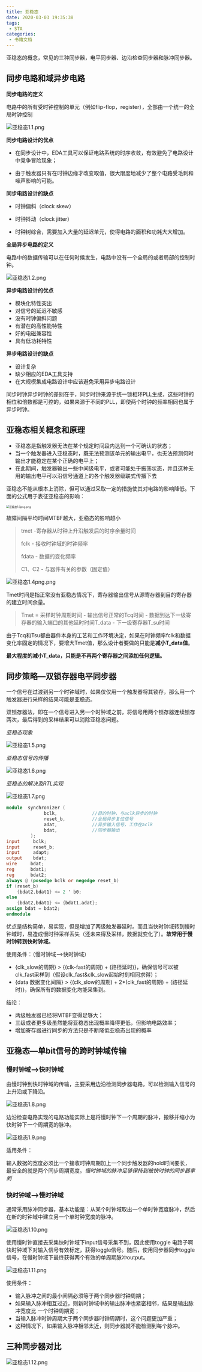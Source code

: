 ```yaml
---
title: 亚稳态
date: 2020-03-03 19:35:38
tags:
 - STA
categories:
 - 书籍文档
---
```




亚稳态的概念，常见的三种同步器，电平同步器、边沿检查同步器和脉冲同步器。
<!--more-->

## 同步电路和域异步电路

 

**同步电路的定义**

电路中的所有受时钟控制的单元（例如flip-flop，register），全部由一个统一的全局时钟控制

![亚稳态1.1.png](https://i.loli.net/2020/03/06/BcNd6LzaCu5XhEY.png)

**同步电路设计的优点**

- 在同步设计中，EDA工具可以保证电路系统的时序收敛，有效避免了电路设计中竞争冒险现象；

- 由于触发器只有在时钟边缘才改变取值，很大限度地减少了整个电路受毛刺和噪声影响的可能。 

**同步电路设计的缺点**

- 时钟偏斜（clock skew）

- 时钟抖动（clock jitter）

- 时钟树综合，需要加入大量的延迟单元，使得电路的面积和功耗大大增加。

**全局异步电路的定义**

电路中的数据传输可以在任何时候发生，电路中没有一个全局的或者局部的控制时钟。

![亚稳态1.2.png](https://i.loli.net/2020/03/06/xfFjSt4iXmLBH5a.png)

**异步电路设计的优点**

- 模块化特性突出
- 对信号的延迟不敏感
- 没有时钟偏斜问题
- 有潜在的高性能特性
- 好的电磁兼容性
- 具有低功耗特性

**异步电路设计的缺点**

- 设计复杂
- 缺少相应的EDA工具支持
- 在大规模集成电路设计中应该避免采用异步电路设计

同步时钟异步时钟的差别在于，同步时钟来源于统一锁相环PLL生成，这些时钟的相位和倍数都是可控的，如果来源于不同的PLL，即使两个时钟的频率相同也属于异步时钟。



## 亚稳态相关概念和原理

- 亚稳态是指触发器无法在某个规定时间段内达到一个可确认的状态；
- 当一个触发器进入亚稳态时，既无法预测该单元的输出电平，也无法预测何时输出才能稳定在某个正确的电平上；
- 在此期间，触发器输出一些中间级电平，或者可能处于振荡状态，并且这种无用的输出电平可以沿信号通道上的各个触发器级联式传播下去



亚稳态不能从根本上消除，但可以通过采取一定的措施使其对电路的影响降低。下面的公式用于表征亚稳态的影响：

<img src="https://i.loli.net/2020/03/06/ecyjG7C4lENb3Uv.png" alt="亚稳态1.3png.png" style="zoom: 50%;" />

故障间隔平均时间MTBF越大，亚稳态的影响越小

> tmet -寄存器从时钟上升沿触发后的时序余量时间
>
> fclk - 接收时钟域的时钟频率
>
> fdata - 数据的变化频率
>
> C1、C2 - 与器件有关的参数（固定值）

![亚稳态1.4png.png](https://i.loli.net/2020/03/06/2Zskwl4OycgvqMD.png)

Tmet时间是指正常没有亚稳态情况下，寄存器输出信号从源寄存器到目的寄存器的建立时间余量。

> Tmet = 采样时钟周期时间  - 输出信号正常的Tcq时间 - 数据到达下一级寄存器的输入端口的其他延时时间T_data - 下一级寄存器T_su时间

由于Tcq和Tsu都由器件本身的工艺和工作环境决定，如果在时钟频率fclk和数据变化率固定的情况下，要增大Tmet值，那么设计者要做的只能是**减小T_data值**。

**最大程度的减小T_data，只能是不再两个寄存器之间添加任何逻辑。**



## 同步策略—双锁存器电平同步器



一个信号在过渡到另一个时钟域时，如果仅仅用一个触发器将其锁存，那么用一个触发器进行采样的结果可能是亚稳态。

双锁存器法，即在一个信号进入另一个时钟域之前，将信号用两个锁存器连续锁存两次，最后得到的采样结果可以消除亚稳态问题。

*亚稳态现象*

![亚稳态1.5.png](https://i.loli.net/2020/03/06/bWxNAZf7ywGIV5F.png)

*亚稳态信号的传播*

![亚稳态1.6.png](https://i.loli.net/2020/03/06/7M4qCkdSUmW8LBR.png)

*亚稳态的解决及RTL实现*

![亚稳态1.7.png](https://i.loli.net/2020/03/06/bKAWFl5EOhNT9Bk.png)

```verilog
module  synchronizer (   
              bclk,          	//目的时钟，与aclk异步的时钟
              reset_b,        	//全局异步复位信号
              adat,         	//异步输入信号，工作在aclk
              bdat,         	//同步器输出
         );
input     bclk;
input     reset_b;
input     adapt;
output    bdat;
wire     bdat;
reg      bdat1;
reg      bdat2;
always @ (posedge bclk or negedge reset_b)
if (reset_b)
    {bdat2,bdat1} <= 2 ' b0;
else
    {bdat2,bdat1} <= {bdat1,adat};
assign bdat = bdat2;
endmodule

```

优点是结构简单，易实现，但是增加了两级触发器延时。而且当快时钟域转到慢时钟域时，易造成慢时钟采样丢失（还未来得及采样，数据就变化了）。**故常用于慢时钟转到快时钟域。**

使用条件：（慢时钟域-->快时钟域）

- {clk_slow的周期} > {(clk-fast的周期) + (路径延时)}，确保信号可以被clk_fast采样到（假设clk_fast&clk_slow起始时刻相同求得）；
- {data 数据变化间隔} > {(clk_slow的周期) + 2*(clk_fast的周期) + (路径延时)}，确保所有的数据变化均能采集到。

结论：

- 两级触发器已经将MTBF变得足够大；
- 三级或者更多级虽然能将亚稳态出现概率降得更低，但影响电路效率；
- 增加寄存器进行同步的方法只是不断降低亚稳态出现的概率



## 亚稳态—单bit信号的跨时钟域传输

### 慢时钟域-->快时钟域

由慢时钟到快时钟域的传输，主要采用边沿检测同步器电路，可以检测输入信号的上升沿或下降沿。

![亚稳态1.8.png](https://i.loli.net/2020/03/06/Rpl7SFvCEr3ayjK.png)

边沿检查电路实现的电路功能实际上是将慢时钟下一个周期的脉冲，搬移并缩小为快时钟下一个周期宽的脉冲。

![亚稳态1.9.png](https://i.loli.net/2020/03/06/pt4owY1VFjacNmA.png)

适用条件：

输入数据的宽度必须比一个接收时钟周期加上一个同步触发器的hold时间要长，最安全的就是两个同步周期宽度。*慢时钟域的脉冲足够保持到被快时钟的同步器拿到*



### 快时钟域-->慢时钟域

通常采用脉冲同步器，基本功能是：从某个时钟域取出一个单时钟宽度脉冲，然后在新的时钟域中建立另一个单时钟宽度的脉冲。

![亚稳态1.10.png](https://i.loli.net/2020/03/06/XuUxinRSgDtKPyW.png)

使用慢时钟直接去采集快时钟域下input信号采集不到，因此使用toggle 电路子啊快时钟域下对输入信号有效标定，获得toggle信号。随后，使用同步器同步toggle信号，在慢时钟域下最终获得两个有效的单周期脉冲output。

![亚稳态1.11.png](https://i.loli.net/2020/03/06/FuXNlkeiyL9YPAK.png)

使用条件：

- 输入脉冲之间的最小间隔必须等于两个同步器时钟周期；
- 如果输入脉冲相互过近，则新时钟域中的输出脉冲也紧密相邻，结果是输出脉冲宽度比 一个时钟周期宽；
- 当输入脉冲时钟周期大于两个同步器时钟周期时，这个问题更加严重；
- 这种情况下，如果输入脉冲相邻太近，则同步器就不能检测到每个脉冲。

## 三种同步器对比

![亚稳态1.12.png](https://i.loli.net/2020/03/06/XGbjk4R79xuEYsJ.png)